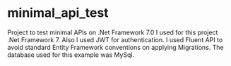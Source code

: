 # minimal_api_test
Project to test minimal APIs on .Net Framework 7.0
I used for this project .Net Framework 7.
Also I used JWT for authentication.
I used Fluent API to avoid standard Entity Framework conventions on applying Migrations.
The database used for this example was MySql.
